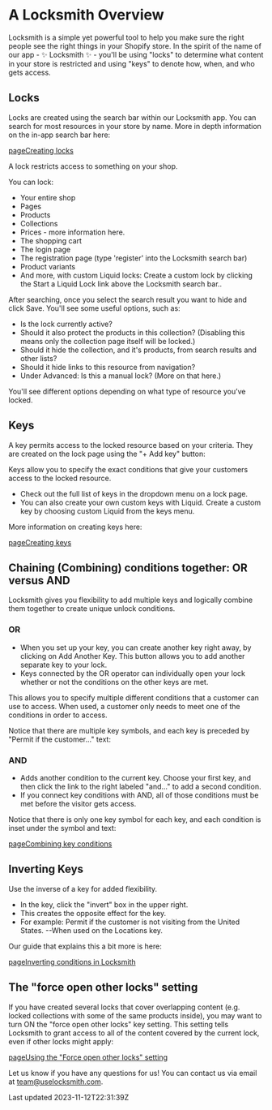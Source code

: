 # A Locksmith Overview

Locksmith is a simple yet powerful tool to help you make sure the right people see the right things in your Shopify store. In the spirit of the name of our app - ✨ Locksmith ✨ - you'll be using "locks" to determine what content in your store is restricted and using "keys" to denote how, when, and who gets access.

## Locks

Locks are created using the search bar within our Locksmith app. You can search for most resources in your store by name. More in depth information on the in-app search bar here:

[pageCreating locks](/basics/creating-locks)

A lock restricts access to something on your shop.

You can lock:

- Your entire shop
- Pages
- Products
- Collections
- Prices - more information here.
- The shopping cart
- The login page
- The registration page (type 'register' into the Locksmith search bar)
- Product variants
- And more, with custom Liquid locks: Create a custom lock by clicking the Start a Liquid Lock link above the Locksmith search bar..

After searching, once you select the search result you want to hide and click Save. You'll see some useful options, such as:

- Is the lock currently active?
- Should it also protect the products in this collection? (Disabling this means only the collection page itself will be locked.)
- Should it hide the collection, and it's products, from search results and other lists?
- Should it hide links to this resource from navigation?
- Under Advanced: Is this a manual lock? (More on that here.)

You'll see different options depending on what type of resource you’ve locked.

## Keys

A key permits access to the locked resource based on your criteria. They are created on the lock page using the "+ Add key" button:

Keys allow you to specify the exact conditions that give your customers access to the locked resource.

- Check out the full list of keys in the dropdown menu on a lock page.
- You can also create your own custom keys with Liquid. Create a custom key by choosing custom Liquid from the keys menu.

More information on creating keys here:

[pageCreating keys](/basics/creating-keys)
## Chaining (Combining) conditions together: OR versus AND

Locksmith gives you flexibility to add multiple keys and logically combine them together to create unique unlock conditions.

### OR

- When you set up your key, you can create another key right away, by clicking on Add Another Key. This button allows you to add another separate key to your lock.
- Keys connected by the OR operator can individually open your lock whether or not the conditions on the other keys are met.

This allows you to specify multiple different conditions that a customer can use to access. When used, a customer only needs to meet one of the conditions in order to access.

Notice that there are multiple key symbols, and each key is preceded by "Permit if the customer..." text:

### AND

- Adds another condition to the current key. Choose your first key, and then click the link to the right labeled "and..." to add a second condition.
- If you connect key conditions with AND, all of those conditions must be met before the visitor gets access.

Notice that there is only one key symbol for each key, and each condition is inset under the symbol and text:

[pageCombining key conditions](/keys/more/combining-key-conditions)
## Inverting Keys

Use the inverse of a key for added flexibility.

- In the key, click the "invert" box in the upper right.
- This creates the opposite effect for the key.
- For example: Permit if the customer is not visiting from the United States. --When used on the Locations key.

Our guide that explains this a bit more is here:

[pageInverting conditions in Locksmith](/keys/more/inverting-conditions-in-locksmith)
## The "force open other locks" setting

If you have created several locks that cover overlapping content (e.g. locked collections with some of the same products inside), you may want to turn ON the "force open other locks" key setting. This setting tells Locksmith to grant access to all of the content covered by the current lock, even if other locks might apply:

[pageUsing the "Force open other locks" setting](/keys/more/using-the-force-open-other-locks-setting)

Let us know if you have any questions for us! You can contact us via email at team@uselocksmith.com.

Last updated 2023-11-12T22:31:39Z